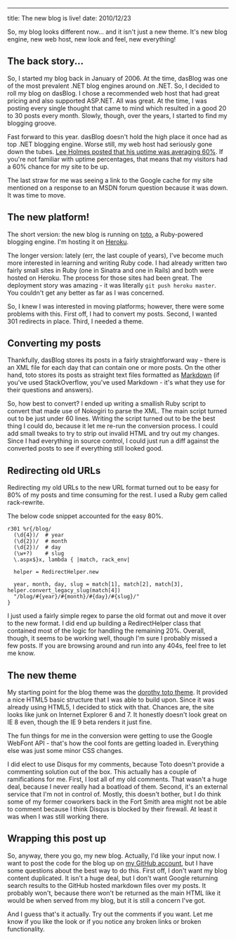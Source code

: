 --- 
title: The new blog is live!
date: 2010/12/23

So, my blog looks different now... and it isn't just a new theme. It's
new blog engine, new web host, new look and feel, new everything!

## The back story...

So, I started my blog back in January of 2006. At the time, dasBlog was
one of the most prevalent .NET blog engines around on .NET. So, I
decided to roll my blog on dasBlog. I chose a recommended web host that
had great pricing and also supported ASP.NET. All was great. At the
time, I was posting every single thought that came to mind which
resulted in a good 20 to 30 posts every month. Slowly, though, over the
years, I started to find my blogging groove.

Fast forward to this year. dasBlog doesn't hold the high place it once
had as top .NET blogging engine. Worse still, my web host had seriously
gone down the tubes. [Lee Holmes posted that his uptime was averaging
60%](http://www.leeholmes.com/blog/2010/09/08/and-the-winner-is-arvixe/).
If you're not familiar with uptime percentages, that means that my
visitors had a 60% chance for my site to be up.

The last straw for me was seeing a link to the Google cache for my site
mentioned on a response to an MSDN forum question because it was down.
It was time to move.

## The new platform!

The short version: the new blog is running on
[toto](https://github.com/cloudhead/toto), a Ruby-powered blogging
engine. I'm hosting it on [Heroku](http://heroku.com).

The longer version: lately (err, the last couple of years), I've become
much more interested in learning and writing Ruby code. I had already
written two fairly small sites in Ruby (one in Sinatra and one in Rails)
and both were hosted on Heroku. The process for those sites had been
great. The deployment story was amazing - it was literally `git push
heroku master`. You couldn't get any better as far as I was concerned.

So, I knew I was interested in moving platforms; however, there were
some problems with this. First off, I had to convert my posts. Second, I
wanted 301 redirects in place. Third, I needed a theme.

## Converting my posts

Thankfully, dasBlog stores its posts in a fairly straightforward way -
there is an XML file for each day that can contain one or more posts. On
the other hand, toto stores its posts as straight text files formatted
as [Markdown](http://daringfireball.net/projects/markdown/) (if you've
used StackOverflow, you've used Markdown - it's what they use for their
questions and answers).

So, how best to convert? I ended up writing a smallish Ruby script to
convert that made use of Nokogiri to parse the XML. The main script
turned out to be just under 60 lines. Writing the script turned out to
be the best thing I could do, because it let me re-run the conversion
process. I could add small tweaks to try to strip out invalid HTML and
try out my changes. Since I had everything in source control, I could
just run a diff against the converted posts to see if everything still
looked good.

## Redirecting old URLs

Redirecting my old URLs to the new URL format turned out to be easy for
80% of my posts and time consuming for the rest. I used a Ruby gem
called rack-rewrite.

The below code snippet accounted for the easy 80%.
    
    r301 %r{/blog/
      (\d{4})/  # year
      (\d{2})/  # month
      (\d{2})/  # day
      (\w+?)    # slug
      \.aspx$}x, lambda { |match, rack_env|

      helper = RedirectHelper.new

      year, month, day, slug = match[1], match[2], match[3], helper.convert_legacy_slug(match[4])
      "/blog/#{year}/#{month}/#{day}/#{slug}/"
    }

I just used a fairly simple regex to parse the old format out and move
it over to the new format. I did end up building a RedirectHelper class
that contained most of the logic for handling the remaining 20%.
Overall, though, it seems to be working well, though I'm sure I probably
missed a few posts. If you are browsing around and run into any 404s,
feel free to let me know.

## The new theme

My starting point for the blog theme was the [dorothy toto
theme](https://github.com/cloudhead/dorothy). It provided a nice HTML5
basic structure that I was able to build upon. Since it was already
using HTML5, I decided to stick with that. Chances are, the site looks
like junk on Internet Explorer 6 and 7. It honestly doesn't look great
on IE 8 even, though the IE 9 beta renders it just fine.

The fun things for me in the conversion were getting to use the Google
WebFont API - that's how the cool fonts are getting loaded in.
Everything else was just some minor CSS changes.

I did elect to use Disqus for my comments, because Toto doesn't provide
a commenting solution out of the box. This actually has a couple of
ramifications for me. First, I lost all of my old comments. That wasn't
a huge deal, because I never really had a boatload of them. Second, it's
an external service that I'm not in control of. Mostly, this doesn't
bother, but I do think some of my former coworkers back in the Fort
Smith area might not be able to comment because I think Disqus is
blocked by their firewall. At least it was when I was still working
there.

## Wrapping this post up

So, anyway, there you go, my new blog. Actually, I'd like your input
now. I want to post the code for the blog up on [my GitHub
account](https://github.com/drmohundro), but I have some questions about
the best way to do this. First off, I don't want my blog content
duplicated. It isn't a huge deal, but I don't want Google returning
search results to the GitHub hosted markdown files over my posts. It
probably won't, because there won't be returned as the main HTML like it
would be when served from my blog, but it is still a concern I've got.

And I guess that's it actually. Try out the comments if you want. Let me
know if you like the look or if you notice any broken links or broken
functionality.
